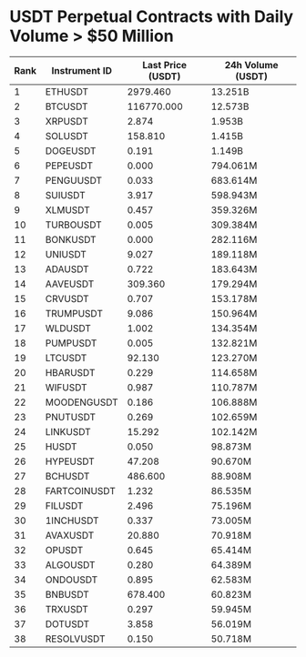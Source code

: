 # USDT Perpetual Contracts with Daily Volume > $50 Million

| Rank | Instrument ID | Last Price (USDT) | 24h Volume (USDT) |
|------|---------------|-------------------|-------------------|
| 1 | ETHUSDT | 2979.460 | 13.251B |
| 2 | BTCUSDT | 116770.000 | 12.573B |
| 3 | XRPUSDT | 2.874 | 1.953B |
| 4 | SOLUSDT | 158.810 | 1.415B |
| 5 | DOGEUSDT | 0.191 | 1.149B |
| 6 | PEPEUSDT | 0.000 | 794.061M |
| 7 | PENGUUSDT | 0.033 | 683.614M |
| 8 | SUIUSDT | 3.917 | 598.943M |
| 9 | XLMUSDT | 0.457 | 359.326M |
| 10 | TURBOUSDT | 0.005 | 309.384M |
| 11 | BONKUSDT | 0.000 | 282.116M |
| 12 | UNIUSDT | 9.027 | 189.118M |
| 13 | ADAUSDT | 0.722 | 183.643M |
| 14 | AAVEUSDT | 309.360 | 179.294M |
| 15 | CRVUSDT | 0.707 | 153.178M |
| 16 | TRUMPUSDT | 9.086 | 150.964M |
| 17 | WLDUSDT | 1.002 | 134.354M |
| 18 | PUMPUSDT | 0.005 | 132.821M |
| 19 | LTCUSDT | 92.130 | 123.270M |
| 20 | HBARUSDT | 0.229 | 114.658M |
| 21 | WIFUSDT | 0.987 | 110.787M |
| 22 | MOODENGUSDT | 0.186 | 106.888M |
| 23 | PNUTUSDT | 0.269 | 102.659M |
| 24 | LINKUSDT | 15.292 | 102.142M |
| 25 | HUSDT | 0.050 | 98.873M |
| 26 | HYPEUSDT | 47.208 | 90.670M |
| 27 | BCHUSDT | 486.600 | 88.908M |
| 28 | FARTCOINUSDT | 1.232 | 86.535M |
| 29 | FILUSDT | 2.496 | 75.196M |
| 30 | 1INCHUSDT | 0.337 | 73.005M |
| 31 | AVAXUSDT | 20.880 | 70.918M |
| 32 | OPUSDT | 0.645 | 65.414M |
| 33 | ALGOUSDT | 0.280 | 64.389M |
| 34 | ONDOUSDT | 0.895 | 62.583M |
| 35 | BNBUSDT | 678.400 | 60.823M |
| 36 | TRXUSDT | 0.297 | 59.945M |
| 37 | DOTUSDT | 3.858 | 56.019M |
| 38 | RESOLVUSDT | 0.150 | 50.718M |
